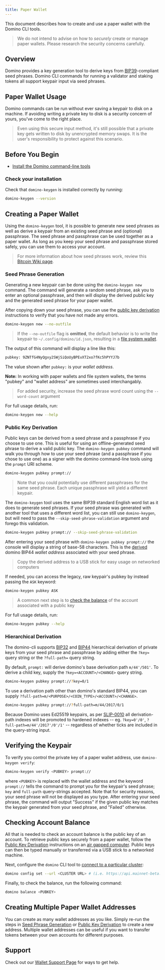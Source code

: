 ```yaml
---
title: Paper Wallet
---
```


This document describes how to create and use a paper wallet with the Domino CLI
tools.

> We do not intend to advise on how to _securely_ create or manage paper wallets. Please research the security concerns carefully.

## Overview

Domino provides a key generation tool to derive keys from
[BIP39](https://github.com/bitcoin/bips/blob/master/bip-0039.mediawiki)-compliant
seed phrases. Domino CLI commands for running a validator and staking tokens all
support keypair input via seed phrases.

## Paper Wallet Usage

Domino commands can be run without ever saving a keypair to disk on a machine.
If avoiding writing a private key to disk is a security concern of yours, you've
come to the right place.

> Even using this secure input method, it's still possible that a private key gets written to disk by unencrypted memory swaps. It is the user's responsibility to protect against this scenario.

## Before You Begin

- [Install the Domino command-line tools](../cli/install-domino-cli-tools.md)

### Check your installation

Check that `domino-keygen` is installed correctly by running:

```bash
domino-keygen --version
```

## Creating a Paper Wallet

Using the `domino-keygen` tool, it is possible to generate new seed phrases as
well as derive a keypair from an existing seed phrase and (optional) passphrase.
The seed phrase and passphrase can be used together as a paper wallet. As long
as you keep your seed phrase and passphrase stored safely, you can use them to
access your account.

> For more information about how seed phrases work, review this [Bitcoin Wiki page](https://en.bitcoin.it/wiki/Seed_phrase).

### Seed Phrase Generation

Generating a new keypair can be done using the `domino-keygen new` command. The
command will generate a random seed phrase, ask you to enter an optional
passphrase, and then will display the derived public key and the generated seed
phrase for your paper wallet.

After copying down your seed phrase, you can use the
[public key derivation](#public-key-derivation) instructions to verify that you
have not made any errors.

```bash
domino-keygen new --no-outfile
```

> If the `--no-outfile` flag is **omitted**, the default behavior is to write the keypair to `~/.config/domino/id.json`, resulting in a [file system wallet](file-system-wallet.md).

The output of this command will display a line like this:

```bash
pubkey: 9ZNTfG4NyQgxy2SWjSiQoUyBPEvXT2xo7fKc5hPYYJ7b
```

The value shown after `pubkey:` is your _wallet address_.

**Note:** In working with paper wallets and file system wallets, the terms "pubkey"
and "wallet address" are sometimes used interchangably.

> For added security, increase the seed phrase word count using the `--word-count` argument

For full usage details, run:

```bash
domino-keygen new --help
```


### Public Key Derivation

Public keys can be derived from a seed phrase and a passphrase if you choose to
use one. This is useful for using an offline-generated seed phrase to derive a
valid public key. The `domino-keygen pubkey` command will walk you through how
to use your seed phrase (and a passphrase if you chose to use one) as a signer
with the domino command-line tools using the `prompt` URI scheme.

```bash
domino-keygen pubkey prompt://
```

> Note that you could potentially use different passphrases for the same seed phrase. Each unique passphrase will yield a different keypair.

The `domino-keygen` tool uses the same BIP39 standard English word list as it
does to generate seed phrases. If your seed phrase was generated with another
tool that uses a different word list, you can still use `domino-keygen`, but
will need to pass the `--skip-seed-phrase-validation` argument and forego this
validation.

```bash
domino-keygen pubkey prompt:// --skip-seed-phrase-validation
```

After entering your seed phrase with `domino-keygen pubkey prompt://` the console
will display a string of base-58 characters. This is the [derived](#hierarchical-derivation) domino BIP44 _wallet address_
associated with your seed phrase.

> Copy the derived address to a USB stick for easy usage on networked computers

If needed, you can access the legacy, raw keypair's pubkey by instead passing the `ASK` keyword:

```bash
domino-keygen pubkey ASK
```

> A common next step is to [check the balance](#checking-account-balance) of the account associated with a public key

For full usage details, run:

```bash
domino-keygen pubkey --help
```

### Hierarchical Derivation

The domino-cli supports
[BIP32](https://github.com/bitcoin/bips/blob/master/bip-0032.mediawiki) and
[BIP44](https://github.com/bitcoin/bips/blob/master/bip-0044.mediawiki)
hierarchical derivation of private keys from your seed phrase and passphrase by
adding either the `?key=` query string or the `?full-path=` query string.

By default, `prompt:` will derive domino's base derivation path `m/44'/501'`. To
derive a child key, supply the `?key=<ACCOUNT>/<CHANGE>` query string.

```bash
domino-keygen pubkey prompt://?key=0/1
```

To use a derivation path other than domino's standard BIP44, you can supply `?full-path=m/<PURPOSE>/<COIN_TYPE>/<ACCOUNT>/<CHANGE>`.

```bash
domino-keygen pubkey prompt://?full-path=m/44/2017/0/1
```

Because Domino uses Ed25519 keypairs, as per
[SLIP-0010](https://github.com/satoshilabs/slips/blob/master/slip-0010.md) all
derivation-path indexes will be promoted to hardened indexes -- eg.
`?key=0'/0'`, `?full-path=m/44'/2017'/0'/1'` -- regardless of whether ticks are
included in the query-string input.

## Verifying the Keypair

To verify you control the private key of a paper wallet address, use
`domino-keygen verify`:

```bash
domino-keygen verify <PUBKEY> prompt://
```

where `<PUBKEY>` is replaced with the wallet address and the keyword `prompt://`
tells the command to prompt you for the keypair's seed phrase; `key` and
`full-path` query-strings accepted. Note that for security reasons, your seed
phrase will not be displayed as you type. After entering your seed phrase, the
command will output "Success" if the given public key matches the keypair
generated from your seed phrase, and "Failed" otherwise.

## Checking Account Balance

All that is needed to check an account balance is the public key of an account.
To retrieve public keys securely from a paper wallet, follow the
[Public Key Derivation](#public-key-derivation) instructions on an
[air gapped computer](<https://en.wikipedia.org/wiki/Air_gap_(networking)>).
Public keys can then be typed manually or transferred via a USB stick to a
networked machine.

Next, configure the `domino` CLI tool to
[connect to a particular cluster](../cli/choose-a-cluster.md):

```bash
domino config set --url <CLUSTER URL> # (i.e. https://api.mainnet-beta.dominochain.com)
```

Finally, to check the balance, run the following command:

```bash
domino balance <PUBKEY>
```

## Creating Multiple Paper Wallet Addresses

You can create as many wallet addresses as you like. Simply re-run the
steps in [Seed Phrase Generation](#seed-phrase-generation) or
[Public Key Derivation](#public-key-derivation) to create a new address.
Multiple wallet addresses can be useful if you want to transfer tokens between
your own accounts for different purposes.

## Support

Check out our [Wallet Support Page](support.md) for ways to get help.
